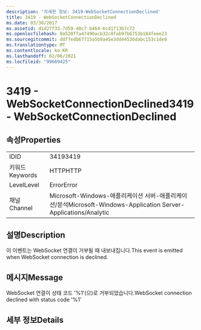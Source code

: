 ```yaml
---
description: '자세한 정보: 3419-WebSocketConnectionDeclined'
title: 3419 - WebSocketConnectionDeclined
ms.date: 03/30/2017
ms.assetid: d1d27f33-7d59-40c7-b464-6cd1f13b7c72
ms.openlocfilehash: 9a520ffa47490acb32c8fab97b6753b184feee23
ms.sourcegitcommit: ddf7edb67715a5b9a45e3dd44536dabc153c1de0
ms.translationtype: MT
ms.contentlocale: ko-KR
ms.lasthandoff: 02/06/2021
ms.locfileid: "99669425"
---
```

# <a name="3419---websocketconnectiondeclined"></a><span data-ttu-id="da3a4-103">3419 - WebSocketConnectionDeclined</span><span class="sxs-lookup"><span data-stu-id="da3a4-103">3419 - WebSocketConnectionDeclined</span></span>

## <a name="properties"></a><span data-ttu-id="da3a4-104">속성</span><span class="sxs-lookup"><span data-stu-id="da3a4-104">Properties</span></span>  
  
|||  
|-|-|  
|<span data-ttu-id="da3a4-105">ID</span><span class="sxs-lookup"><span data-stu-id="da3a4-105">ID</span></span>|<span data-ttu-id="da3a4-106">3419</span><span class="sxs-lookup"><span data-stu-id="da3a4-106">3419</span></span>|  
|<span data-ttu-id="da3a4-107">키워드</span><span class="sxs-lookup"><span data-stu-id="da3a4-107">Keywords</span></span>|<span data-ttu-id="da3a4-108">HTTP</span><span class="sxs-lookup"><span data-stu-id="da3a4-108">HTTP</span></span>|  
|<span data-ttu-id="da3a4-109">Level</span><span class="sxs-lookup"><span data-stu-id="da3a4-109">Level</span></span>|<span data-ttu-id="da3a4-110">Error</span><span class="sxs-lookup"><span data-stu-id="da3a4-110">Error</span></span>|  
|<span data-ttu-id="da3a4-111">채널</span><span class="sxs-lookup"><span data-stu-id="da3a4-111">Channel</span></span>|<span data-ttu-id="da3a4-112">Microsoft-Windows-애플리케이션 서버-애플리케이션/분석</span><span class="sxs-lookup"><span data-stu-id="da3a4-112">Microsoft-Windows-Application Server-Applications/Analytic</span></span>|  
  
## <a name="description"></a><span data-ttu-id="da3a4-113">설명</span><span class="sxs-lookup"><span data-stu-id="da3a4-113">Description</span></span>  

 <span data-ttu-id="da3a4-114">이 이벤트는 WebSocket 연결이 거부될 때 내보내집니다.</span><span class="sxs-lookup"><span data-stu-id="da3a4-114">This event is emitted when WebSocket connection is declined.</span></span>  
  
## <a name="message"></a><span data-ttu-id="da3a4-115">메시지</span><span class="sxs-lookup"><span data-stu-id="da3a4-115">Message</span></span>  

 <span data-ttu-id="da3a4-116">WebSocket 연결이 상태 코드 '%1'(으)로 거부되었습니다.</span><span class="sxs-lookup"><span data-stu-id="da3a4-116">WebSocket connection declined with status code '%1'</span></span>  
  
## <a name="details"></a><span data-ttu-id="da3a4-117">세부 정보</span><span class="sxs-lookup"><span data-stu-id="da3a4-117">Details</span></span>
